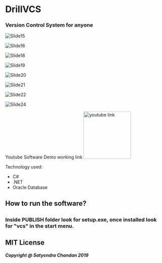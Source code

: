 <h1>DrillVCS</h1>
<h3>Version Control System for anyone</h3>



![Slide15](https://user-images.githubusercontent.com/9653570/62173494-8c99b400-b336-11e9-8d4b-502cbe098c4b.GIF)


![Slide16](https://user-images.githubusercontent.com/9653570/62173541-bfdc4300-b336-11e9-9491-204508e7e989.GIF)


![Slide18](https://user-images.githubusercontent.com/9653570/62173548-d08cb900-b336-11e9-986e-e96d12ecb1ce.GIF)

![Slide19](https://user-images.githubusercontent.com/9653570/62173569-e13d2f00-b336-11e9-87bc-8415269254c1.GIF)



![Slide20](https://user-images.githubusercontent.com/9653570/62173576-f0bc7800-b336-11e9-90ce-5d9d223477d3.GIF)


![Slide21](https://user-images.githubusercontent.com/9653570/62173593-fca83a00-b336-11e9-9526-fbc38ed5e225.GIF)


![Slide22](https://user-images.githubusercontent.com/9653570/62173600-0631a200-b337-11e9-9e36-a77b07ca61f4.GIF)


 
![Slide24](https://user-images.githubusercontent.com/9653570/62173617-1053a080-b337-11e9-9dea-c08ac1cddf60.GIF)


Youtube Software Demo working link
<a href="https://youtu.be/71vWssIH-QA" target="_blank" rel="noopener noreferrer"><img src="https://user-images.githubusercontent.com/9653570/62167315-3a9b6300-b323-11e9-8e88-4f5a73f3c614.gif" alt="youtube link" width="150px"/></a>

Technology used:
<ul>
  <li>C#</li>
  <li>.NET</li>
  <li>Oracle Database</li>
  </ul>
  
 <h2> How to run the software?<h2>
  <h3>Inside PUBLISH folder look for setup.exe, once installed look for "vcs" in the start menu.</h3>
 
  

<h2> MIT License</h2>
<h5>Copyright @ Satyendra Chandan 2019</h5>
